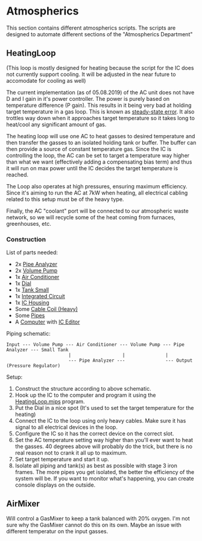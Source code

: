 # Atmospherics

This section contains different atmospherics scripts. The scripts are designed to automate different sections of the "Atmospherics Department"

## HeatingLoop
(This loop is mostly designed for heating because the script for the IC does not currently support cooling. It will be adjusted in the near future to accomodate for cooling as well)

The current implementation (as of 05.08.2019) of the AC unit does not have D and I gain in it's power controller. The power is purely based on temperature difference (P gain). This results in it being very bad at holding target temperature in a gas loop. This is known as [steady-state error](https://en.wikipedia.org/wiki/PID_controller#Steady-state_error). It also trottles way down when it approaches target temperature so it takes long to heat/cool any significant amount of gas.

The heating loop will use one AC to heat gasses to desired temperature and then transfer the gasses to an isolated holding tank or buffer. The buffer can then provide a source of constant temperature gas. Since the IC is controlling the loop, the AC can be set to target a temperature way higher than what we want (effectively adding a compensating bias term) and thus it will run on max power until the IC decides the target temperature is reached.

The Loop also operates at high pressures, ensuring maximum efficiency. Since it's aiming to run the AC at 7kW when heating, all electrical cabling related to this setup must be of the heavy type.

Finally, the AC "coolant" port will be connected to our atmospheric waste network, so we will recycle some of the heat coming from furnaces, greenhouses, etc.

### Construction

List of parts needed:
* 2x [Pipe Analyzer](https://stationeers-wiki.com/Pipe_Analyzer)
* 2x [Volume Pump](https://stationeers-wiki.com/Pipe_Volume_Pump)
* 1x [Air Conditioner](https://stationeers-wiki.com/Atmospherics#Air_Conditioner_Unit)
* 1x [Dial](https://stationeers-wiki.com/Kit_(Switch)#Dial)
* 1x [Tank Small](https://stationeers-wiki.com/Tank#Small_Tank)
* 1x [Integrated Circuit](https://stationeers-wiki.com/Integrated_Circuit_(IC10))
* 1x [IC Housing](https://stationeers-wiki.com/Kit_(IC_Housing))
* Some [Cable Coil (Heavy)](https://stationeers-wiki.com/Cables)
* Some [Pipes](https://stationeers-wiki.com/Pipes)
* A [Computer](https://stationeers-wiki.com/Computer) with [IC Editor](https://stationeers-wiki.com/Motherboard)

Piping schematic:
```
Input --- Volume Pump --- Air Conditioner --- Volume Pump --- Pipe Analyzer --- Small Tank
                       |                   |               |
                       --- Pipe Analyzer ---               --- Output (Pressure Regulator)
```

Setup:
1. Construct the structure according to above schematic.
2. Hook up the IC to the computer and program it using the [HeatingLoop.mips](https://github.com/palaslet/Stationeers/blob/master/IC%20Scripts/Atmospherics/HeatingLoop.mips) program.
3. Put the Dial in a nice spot (It's used to set the target temperature for the heating)
4. Connect the IC to the loop using only heavy cables. Make sure it has signal to all electrical devices in the loop.
5. Configure the IC so it has the correct device on the correct slot.
6. Set the AC temperature setting way higher than you'll ever want to heat the gasses. 40 degrees above will probably do the trick, but there is no real reason not to crank it all up to maximum.
8. Set target temperature and start it up.
9. Isolate all piping and tank(s) as best as possible with stage 3 iron frames. The more pipes you get isolated, the better the efficiency of the system will be. If you want to monitor what's happening, you can create console displays on the outside.

## AirMixer
Will control a GasMixer to keep a tank balanced with 20% oxygen.
I'm not sure why the GasMixer cannot do this on its own. Maybe an issue with different temperatur on the input gasses.
